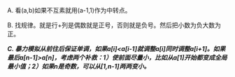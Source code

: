 A. 看(a,b)如果不互素就用(a-1,1)作为中转点。

B. 找规律。就是行+列是偶数就是正号，否则就是负号。然后把小数为负大数为正。

***C. 暴力模拟从前往后保证单调，如果a[i]<a[i-1]就调整a[i]同时调整a[i+1]。如果最后a[n-1]>a[n]，考虑两个补救：1）使前面尽量小，比如从a[1]开始都变成全局最小值；2）如果n是奇数，可以从[1,n-1]两两变小。***
